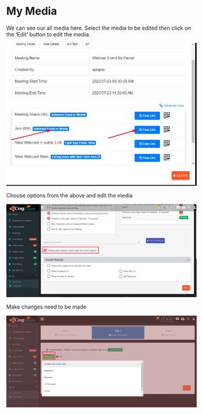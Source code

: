 # My Media

We can see our all media here. Select the media to be edited then click on the ‘Edit’ button to edit the media.

![](../.gitbook/assets/image%20%28311%29.png)

Choose options from the above and edit the media

![](../.gitbook/assets/image%20%2863%29.png)

Make changes need to be made

![](../.gitbook/assets/image%20%28208%29.png)

